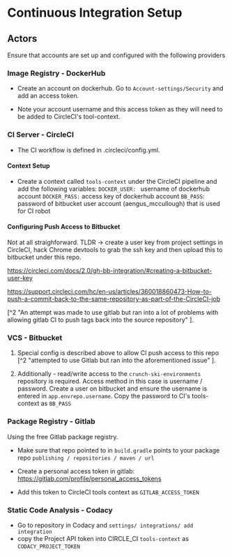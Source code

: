 # Continuous Integration Setup

## Actors
Ensure that accounts are set up and configured with the following providers

### Image Registry - DockerHub
-  Create an account on dockerhub.  Go to `Account-settings/Security` and add an access token.

-  Note your account username and this access token as they will need to be added to CircleCI's tool-context.
 
### CI Server - CircleCI
-  The CI workflow is defined in .circleci/config.yml.  

#### Context Setup
-  Create a context called `tools-context` under the CircleCI pipeline and add the following variables:
`DOCKER_USER: ` username of dockerhub account
`DOCKER_PASS:`  access key of dockerhub account 
`BB_PASS`:      password of bitbucket user account (aengus_mccullough) that is used for CI robot

#### Configuring Push Access to Bitbucket
Not at all straighforward.  TLDR -> create a user key from project settings in CircleCI, 
hack Chrome devtools to grab the ssh key and then upload this to bitbucket under this repo.

<https://circleci.com/docs/2.0/gh-bb-integration/#creating-a-bitbucket-user-key>

<https://support.circleci.com/hc/en-us/articles/360018860473-How-to-push-a-commit-back-to-the-same-repository-as-part-of-the-CircleCI-job>

[^2 "An attempt was made to use gitlab but ran 
into a lot of problems with allowing
gitlab CI to push tags back into the source repository" ].

### VCS - Bitbucket
1.  Special config is described above to allow CI push access to this repo
[^2 "attempted to use Gitlab but ran into the aforementioned issue" ].

2.  Additionally - read/write access to the `crunch-ski-environments` repository is required.  Access
method in this case is username / password.  Create a user on bitbucket and ensure the username is entered in 
`app.envrepo.username`.  Copy the password to CI's tools-context as `BB_PASS`

### Package Registry - Gitlab
Using the free Gitlab package registry.

-  Make sure that repo pointed to in `build.gradle` points to your package repo
`publishing / repositories / maven / url`

-  Create a personal access token in gitlab: <https://gitlab.com/profile/personal_access_tokens>

-  Add this token to CircleCI tools context as `GITLAB_ACCESS_TOKEN`

 ### Static Code Analysis - Codacy
 
-  Go to repository in Codacy and `settings/ integrations/ add integration`
-  copy the Project API token into CIRCLE_CI `tools-context` as `CODACY_PROJECT_TOKEN`